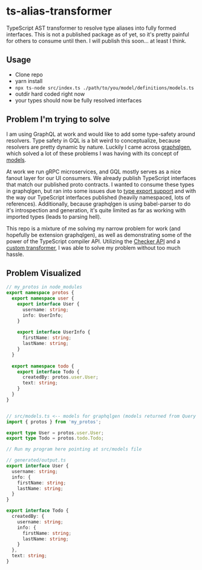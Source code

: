# ts-alias-transformer
TypeScript AST transformer to resolve type aliases into fully formed interfaces. This is not a published package as of yet, so it's pretty painful for others to consume until then. I will publish this soon... at least I think. 

## Usage
* Clone repo 
* yarn install
* `npx ts-node src/index.ts ./path/to/you/model/definitions/models.ts`
* outdir hard coded right now
* your types should now be fully resolved interfaces


## Problem I'm trying to solve
I am using GraphQL at work and would like to add some type-safety around resolvers. Type safety in GQL is a bit weird to conceptualize, because resolvers are pretty dynamic by nature. Luckily I came across [graphqlgen](https://github.com/prisma/graphqlgen), which solved a lot of these problems I was having with its concept of [models](https://oss.prisma.io/graphqlgen/01-configuration.html#models). 

At work we run gRPC microservices, and GQL mostly serves as a nice fanout layer for our UI consumers. We already publish TypeScript interfaces that match our published proto contracts. I wanted to consume these types in graphqlgen, but ran into some issues due to [type export support](https://github.com/prisma/graphqlgen/issues/282) and with the way our TypeScript interfaces published (heavily namespaced, lots of references). Additionally, because graphqlgen is using babel-parser to do it's introspection and generation, it's quite limited as far as working with imported types (leads to parsing hell).

This repo is a mixture of me solving my narrow problem for work (and hopefully be extension graphqlgen), as well as demonstrating some of the power of the TypeScript compiler API. Utilizing the [Checker API](https://basarat.gitbooks.io/typescript/docs/compiler/checker.html) and a [custom transformer](https://github.com/Microsoft/TypeScript/pull/13940), I was able to solve my problem without too much hassle. 

## Problem Visualized
```ts
// my_protos in node_modules
export namespace protos {
  export namespace user {
    export interface User {
      username: string;
      info: UserInfo;
    }
    
    export interface UserInfo {
      firstName: string;
      lastName: string;
    }
  }
  
  export namespace todo {
    export interface Todo {
      createdBy: protos.user.User;
      text: string;
    }
  }
}


// src/models.ts <-- models for graphqlgen (models returned from Query resolvers)
import { protos } from 'my_protos';

export type User = protos.user.User;
export type Todo = protos.todo.Todo;

// Run my program here pointing at src/models file

// generated/output.ts
export interface User {
  username: string;
  info: {
    firstName: string;
    lastName: string;
  }
}

export interface Todo {
  createdBy: {
    username: string;
    info: {
      firstName: string;
      lastName: string;
    }
  },
  text: string;
}
```


